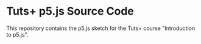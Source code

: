 Tuts+ p5.js Source Code
=======================

This repository contains the p5.js sketch for the Tuts+ course "Introduction to p5.js".
